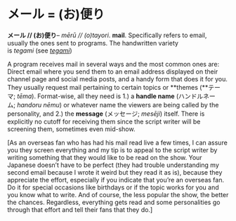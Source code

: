 # メール = (お)便り

**メール // (お)便り**– _mērū // (o)tayori_. **mail**. Specifically refers to email, usually the ones sent to programs. The handwritten variety is _tegami_ (see _[tegami](https://whimsicaltranslations.wordpress.com/seiyuu-subculture-term-glossary/#tegami)_)

A program receives mail in several ways and the most common ones are: Direct email where you send them to an email address displayed on their channel page and social media posts, and a handy form that does it for you. They usually request mail pertaining to certain topics or **themes (**テーマ; _tēma_). Format-wise, all they need is 1.) a **handle name** (ハンドルネーム; _handoru nēmu_) or whatever name the viewers are being called by the personality, and 2.) the **message** (メッセージ; _mesēji_) itself. There is explicitly no cutoff for receiving them since the script writer will be screening them, sometimes even mid-show. 

[As an overseas fan who has had his mail read live a few times, I can assure you they screen everything and my tip is to appeal to the script writer by writing something that they would like to be read on the show. Your Japanese doesn’t have to be perfect (they had trouble understanding my second email because I wrote it weird but they read it as is), because they appreciate the effort, especially if you indicate that you’re an overseas fan. Do it for special occasions like birthdays or if the topic works for you and you know what to write. And of course, the less popular the show, the better the chances. Regardless, everything gets read and some personalities go through that effort and tell their fans that they do.]
